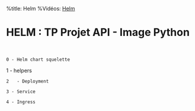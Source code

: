 %title: Helm
%Vidéos: [Helm]()

# HELM : TP Projet API - Image Python

<br>

	0 - Helm chart squelette

  1 - helpers

	2	- Deployment

	3 - Service

	4 - Ingress
